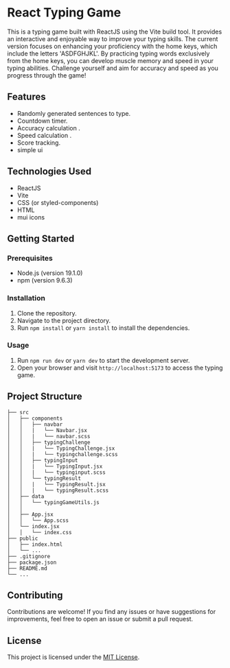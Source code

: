 # React Typing Game

This is a typing game built with ReactJS using the Vite build tool. It provides an interactive and enjoyable way to improve your typing skills. The current version focuses on enhancing your proficiency with the home keys, which include the letters 'ASDFGHJKL'. By practicing typing words exclusively from the home keys, you can develop muscle memory and speed in your typing abilities. Challenge yourself and aim for accuracy and speed as you progress through the game!
## Features

- Randomly generated sentences to type.
- Countdown timer.
- Accuracy calculation .
- Speed calculation .
- Score tracking.
- simple ui

## Technologies Used

- ReactJS
- Vite
- CSS (or styled-components)
- HTML
- mui icons

## Getting Started

### Prerequisites

- Node.js (version 19.1.0)
- npm (version 9.6.3) 

### Installation

1. Clone the repository.
2. Navigate to the project directory.
3. Run `npm install` or `yarn install` to install the dependencies.

### Usage

1. Run `npm run dev` or `yarn dev` to start the development server.
2. Open your browser and visit `http://localhost:5173` to access the typing game.

## Project Structure

```
├── src
│   ├── components
│   │   ├── navbar
│   │   |   └── Navbar.jsx
│   │   |   └── navbar.scss
│   │   ├── typingChallenge
│   │   |   └── TypingChallenge.jsx
│   │   |   └── typingchallenge.scss
│   │   ├── typingInput
│   │   |   └── TypingInput.jsx
│   │   |   └── typinginput.scss
│   │   └── typingResult
│   │   |   └── TypingResult.jsx
│   │   |   └── typingResult.scss
│   ├── data
│   │   └── typingGameUtils.js
│   │   
│   ├── App.jsx
│   │   └── App.scss
│   └── index.jsx
│   │   └── index.css
├── public
│   ├── index.html
│   └── ...
├── .gitignore
├── package.json
├── README.md
└── ...
```

## Contributing

Contributions are welcome! If you find any issues or have suggestions for improvements, feel free to open an issue or submit a pull request.

## License

This project is licensed under the [MIT License](https://opensource.org/licenses/MIT).

